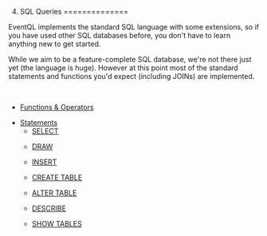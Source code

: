 4. SQL Queries
==============

EventQL implements the standard SQL language with some extensions, so if you
have used other SQL databases before, you don't have to learn anything new to
get started.

While we aim to be a feature-complete SQL database, we're not there just yet
(the language is huge). However at this point most of the standard statements
and functions you'd expect (including JOINs) are implemented.

<br />
<ul class="toc">
<li>
<a href="/documentation/queries/sql/functions-and-operators">Functions &amp; Operators</a><p></p>

<p></p></li><p></p>

<p></p><li>
<a href="/documentation/queries/sql/statements">Statements</a>
<ul>
<li>
<a href="/documentation/queries/sql/statements/select">SELECT</a><p></p>

<p></p></li><p></p>

<p></p><li>
<a href="/documentation/queries/sql/chartsql">DRAW</a><p></p>

<p></p></li><p></p>

<p></p><li>
<a href="/documentation/queries/sql/statements/insert">INSERT</a><p></p>

<p></p></li><p></p>

<p></p><li>
<a href="/documentation/queries/sql/statements/create-table">CREATE TABLE</a><p></p>

<p></p></li><p></p>

<p></p><li>
<a href="/documentation/queries/sql/statements/alter-table">ALTER TABLE</a><p></p>

<p></p></li><p></p>

<p></p><li>
<a href="/documentation/queries/sql/statements/describe">DESCRIBE</a><p></p>

<p></p></li><p></p>

<p></p><li>
<a href="/documentation/queries/sql/statements/show-tables">SHOW TABLES</a><p></p>

<p></p></li>
</ul>
</li><p></p>

</ul>



